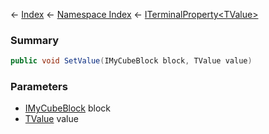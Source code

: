 ← [Index](Api-Index) ← [Namespace Index](Namespace-Index) ← [ITerminalProperty&lt;TValue&gt;](Sandbox.ModAPI.Interfaces.ITerminalProperty`1)

### Summary

```csharp
public void SetValue(IMyCubeBlock block, TValue value)
```

### Parameters

* [IMyCubeBlock](VRage.Game.ModAPI.Ingame.IMyCubeBlock) block
* [TValue]() value
